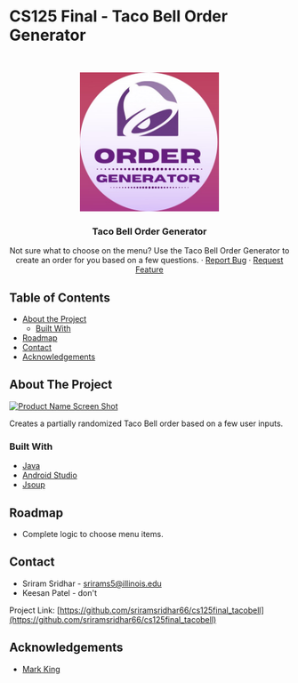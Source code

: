 # CS125 Final - Taco Bell Order Generator
<!--
*** Thanks for checking out this README Template. If you have a suggestion that would
*** make this better, please fork the repo and create a pull request or simply open
*** an issue with the tag "enhancement".
*** Thanks again! Now go create something AMAZING! :D
***
***
***
*** To avoid retyping too much info. Do a search and replace for the following:
*** github_username, repo, twitter_handle, email
-->



<!-- PROJECT LOGO -->
<br />
<p align="center">
  <a href="https://github.com/sriramsridhar66/cs125final_tacobell">
    <img src="app/src/main/res/drawable/logo_round_icon.jpeg" width="250" height="250">
  </a>

  <h3 align="center">Taco Bell Order Generator</h3>

  <p align="center">
    Not sure what to choose on the menu? Use the Taco Bell Order Generator to create an order for you based on a few questions.
    ·
    <a href="https://github.com/sriramsridhar66/cs125final_tacobell/issues">Report Bug</a>
    ·
    <a href="https://github.com/sriramsridhar66/cs125final_tacobell/issues">Request Feature</a>
  </p>
</p>



<!-- TABLE OF CONTENTS -->
## Table of Contents

* [About the Project](#about-the-project)
  * [Built With](#built-with)
* [Roadmap](#roadmap)
* [Contact](#contact)
* [Acknowledgements](#acknowledgements)



<!-- ABOUT THE PROJECT -->
## About The Project

[![Product Name Screen Shot][product-screenshot]](https://example.com)

Creates a partially randomized Taco Bell order based on a few user inputs.


### Built With

* [Java](https://docs.oracle.com/javase/8/docs/technotes/guides/language/index.html)
* [Android Studio](https://developer.android.com/studio)
* [Jsoup](https://jsoup.org/)



<!-- ROADMAP -->
## Roadmap

* Complete logic to choose menu items.


<!-- CONTACT -->
## Contact

* Sriram Sridhar - srirams5@illinois.edu
* Keesan Patel - don't

Project Link: [https://github.com/sriramsridhar66/cs125final_tacobell](https://github.com/sriramsridhar66/cs125final_tacobell)



<!-- ACKNOWLEDGEMENTS -->
## Acknowledgements

* [Mark King](https://www.linkedin.com/in/mark-king-751a93111)


<!-- MARKDOWN LINKS & IMAGES -->
<!-- https://www.markdownguide.org/basic-syntax/#reference-style-links -->
[product-screenshot]: images/screenshot.png
